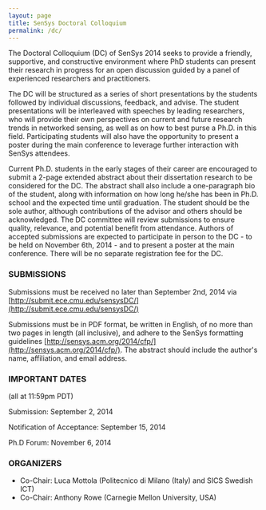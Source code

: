 ```yaml
---
layout: page
title: SenSys Doctoral Colloquium
permalink: /dc/
---
```


The Doctoral Colloquium (DC) of SenSys 2014 seeks to provide a
friendly, supportive, and constructive environment where PhD students
can present their research in progress for an open discussion guided
by a panel of experienced researchers and practitioners.

The DC will be structured as a series of short presentations by the
students followed by individual discussions, feedback, and advise. The
student presentations will be interleaved with speeches by leading
researchers, who will provide their own perspectives on current and
future research trends in networked sensing, as well as on how to best
purse a Ph.D. in this field. Participating students will also have the
opportunity to present a poster during the main conference to leverage
further interaction with SenSys attendees.

Current Ph.D. students in the early stages of their career are
encouraged to submit a 2-page extended abstract about their
dissertation research to be considered for the DC. The abstract shall
also include a one-paragraph bio of the student, along with
information on how long he/she has been in Ph.D. school and the
expected time until graduation. The student should be the sole author,
although contributions of the advisor and others should be
acknowledged. The DC committee will review submissions to ensure
quality, relevance, and potential benefit from attendance. Authors of
accepted submissions are expected to participate in person to the DC -
to be held on November 6th, 2014 - and to present a poster at the main
conference. There will be no separate registration fee for the DC.

### SUBMISSIONS ###
Submissions must be received no later than September 2nd, 2014 via  [http://submit.ece.cmu.edu/sensysDC/](http://submit.ece.cmu.edu/sensysDC/)

Submissions must be in PDF format, be written in English, of no
more than two pages in length (all inclusive), and adhere to the SenSys
formatting guidelines [http://sensys.acm.org/2014/cfp/](http://sensys.acm.org/2014/cfp/). The
abstract should include the author's name, affiliation, and email
address.

### IMPORTANT DATES ###
(all at 11:59pm PDT)

Submission: September 2, 2014

Notification of Acceptance: September 15, 2014

Ph.D Forum: November 6, 2014

### ORGANIZERS ###
+ Co-Chair: Luca Mottola (Politecnico di Milano (Italy) and SICS Swedish ICT)
+ Co-Chair: Anthony Rowe (Carnegie Mellon University, USA)
